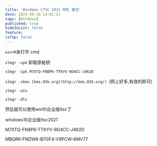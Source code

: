 ```yaml
---
title: 'Windows LTSC 2021 KMS 激活'
date: 2023-08-18 14:01:21
tags: [Windows]
published: true
hideInList: false
feature: 
isTop: false
---
```

`win+R`来打开 cmd

`slmgr -upk` 卸载原秘钥

`slmgr -ipk M7XTQ-FN8P6-TTKYV-9D4CC-J462D`

`slmgr -skms [kms.03k.org](http://kms.03k.org/) `(网上好多,有效的即可)

`slmgr -ato`

`slmgr -dlv`

然后就可以使用win10企业版ltsc了

windows10企业版ltsc2021

M7XTQ-FN8P6-TTKYV-9D4CC-J462D

MBQRK-FNDW8-B7GF4-V9PCW-6MV77
